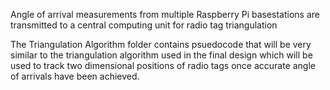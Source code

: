 Angle of arrival measurements from multiple Raspberry Pi basestations are transmitted to a central computing unit for radio tag triangulation 

The Triangulation Algorithm folder contains psuedocode that will be very similar to the triangulation algorithm used in the final design which will be used to track two dimensional positions of radio tags once accurate angle of arrivals have been achieved.
